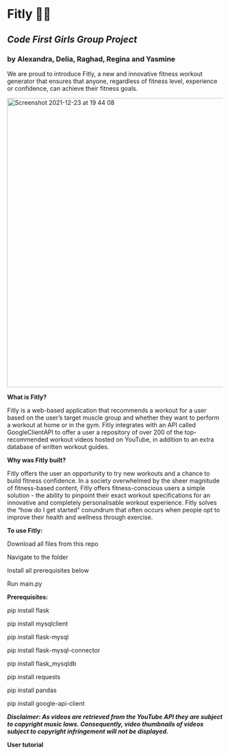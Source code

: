 # Fitly 🏃‍♀️
## ***Code First Girls Group Project***
### by Alexandra, Delia, Raghad, Regina and Yasmine


We are proud to introduce Fitly, a new and innovative fitness workout generator that ensures that anyone, regardless of fitness level, experience or confidence, can achieve their fitness goals. 

<img width="674" alt="Screenshot 2021-12-23 at 19 44 08" src="https://user-images.githubusercontent.com/92758314/147285476-e60fe13c-481b-4614-8443-7304bd4707a1.png">

**What is Fitly?**

Fitly is a web-based application that recommends a workout for a user based on the user’s target muscle group and whether they want to perform a workout at home or in the gym. Fitly integrates with an API called GoogleClientAPI to offer a user a repository of over 200 of the top-recommended workout videos hosted on YouTube, in addition to an extra database of written workout guides. 


**Why was Fitly built?**

Fitly offers the user an opportunity to try new workouts and a chance to build fitness confidence. In a society overwhelmed by the sheer magnitude of fitness-based content, Fitly offers fitness-conscious users a simple solution - the ability to pinpoint their exact workout specifications for an innovative and completely personalisable workout experience.
Fitly solves the “how do I get started” conundrum that often occurs when people opt to improve their health and wellness through exercise.


**To use Fitly:**

Download all files from this repo

Navigate to the folder

Install all prerequisites below

Run main.py


**Prerequisites:**

pip install flask

pip install mysqlclient

pip install flask-mysql

pip install flask-mysql-connector

pip install flask_mysqldb

pip install requests

pip install pandas

pip install google-api-client


***Disclaimer: As videos are retrieved from the YouTube API they are subject to copyright music laws. Consequently, 
video thumbnails of videos subject to copyright infringement will not be displayed.***


**User tutorial**



